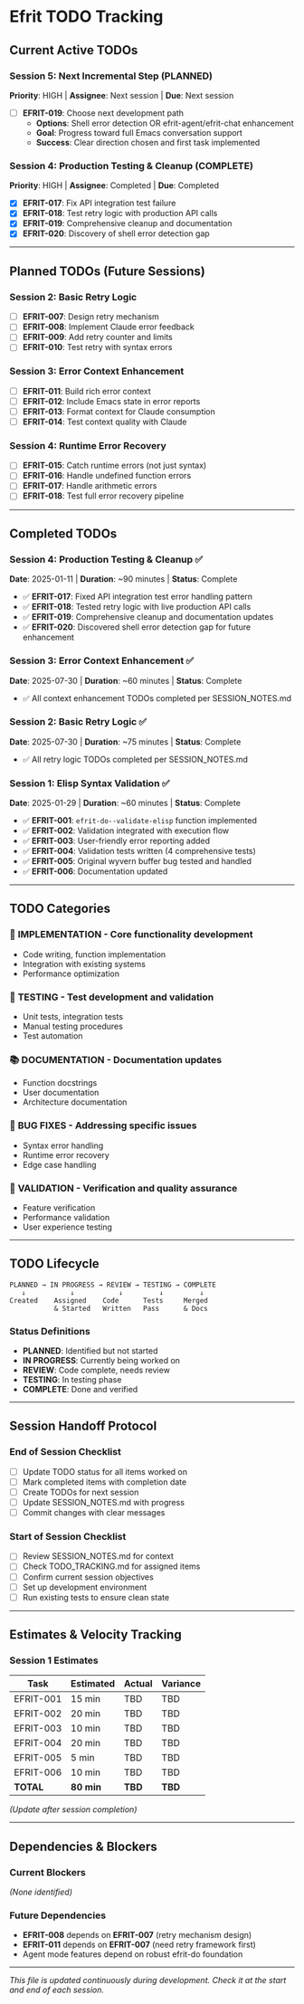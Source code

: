 # Efrit TODO Tracking

## Current Active TODOs

### Session 5: Next Incremental Step (PLANNED)
**Priority**: HIGH | **Assignee**: Next session | **Due**: Next session

- [ ] **EFRIT-019**: Choose next development path
  - **Options**: Shell error detection OR efrit-agent/efrit-chat enhancement
  - **Goal**: Progress toward full Emacs conversation support
  - **Success**: Clear direction chosen and first task implemented

### Session 4: Production Testing & Cleanup (COMPLETE)
**Priority**: HIGH | **Assignee**: Completed | **Due**: Completed

- [x] **EFRIT-017**: Fix API integration test failure
- [x] **EFRIT-018**: Test retry logic with production API calls  
- [x] **EFRIT-019**: Comprehensive cleanup and documentation
- [x] **EFRIT-020**: Discovery of shell error detection gap

---

## Planned TODOs (Future Sessions)

### Session 2: Basic Retry Logic
- [ ] **EFRIT-007**: Design retry mechanism
- [ ] **EFRIT-008**: Implement Claude error feedback  
- [ ] **EFRIT-009**: Add retry counter and limits
- [ ] **EFRIT-010**: Test retry with syntax errors

### Session 3: Error Context Enhancement  
- [ ] **EFRIT-011**: Build rich error context
- [ ] **EFRIT-012**: Include Emacs state in error reports
- [ ] **EFRIT-013**: Format context for Claude consumption  
- [ ] **EFRIT-014**: Test context quality with Claude

### Session 4: Runtime Error Recovery
- [ ] **EFRIT-015**: Catch runtime errors (not just syntax)
- [ ] **EFRIT-016**: Handle undefined function errors
- [ ] **EFRIT-017**: Handle arithmetic errors  
- [ ] **EFRIT-018**: Test full error recovery pipeline

---

## Completed TODOs

### Session 4: Production Testing & Cleanup ✅ 
**Date**: 2025-01-11 | **Duration**: ~90 minutes | **Status**: Complete
- ✅ **EFRIT-017**: Fixed API integration test error handling pattern
- ✅ **EFRIT-018**: Tested retry logic with live production API calls 
- ✅ **EFRIT-019**: Comprehensive cleanup and documentation updates
- ✅ **EFRIT-020**: Discovered shell error detection gap for future enhancement

### Session 3: Error Context Enhancement ✅
**Date**: 2025-07-30 | **Duration**: ~60 minutes | **Status**: Complete  
- ✅ All context enhancement TODOs completed per SESSION_NOTES.md

### Session 2: Basic Retry Logic ✅
**Date**: 2025-07-30 | **Duration**: ~75 minutes | **Status**: Complete
- ✅ All retry logic TODOs completed per SESSION_NOTES.md

### Session 1: Elisp Syntax Validation ✅
**Date**: 2025-01-29 | **Duration**: ~60 minutes | **Status**: Complete
- ✅ **EFRIT-001**: `efrit-do--validate-elisp` function implemented
- ✅ **EFRIT-002**: Validation integrated with execution flow
- ✅ **EFRIT-003**: User-friendly error reporting added  
- ✅ **EFRIT-004**: Validation tests written (4 comprehensive tests)
- ✅ **EFRIT-005**: Original wyvern buffer bug tested and handled
- ✅ **EFRIT-006**: Documentation updated

---

## TODO Categories

### 🔧 **IMPLEMENTATION** - Core functionality development
- Code writing, function implementation
- Integration with existing systems
- Performance optimization

### 🧪 **TESTING** - Test development and validation  
- Unit tests, integration tests
- Manual testing procedures
- Test automation

### 📚 **DOCUMENTATION** - Documentation updates
- Function docstrings
- User documentation  
- Architecture documentation

### 🐛 **BUG FIXES** - Addressing specific issues
- Syntax error handling
- Runtime error recovery
- Edge case handling

### 🎯 **VALIDATION** - Verification and quality assurance
- Feature verification
- Performance validation
- User experience testing

---

## TODO Lifecycle

```
PLANNED → IN PROGRESS → REVIEW → TESTING → COMPLETE
   ↓           ↓           ↓         ↓         ↓
Created    Assigned    Code      Tests     Merged
           & Started   Written   Pass      & Docs
```

### Status Definitions
- **PLANNED**: Identified but not started
- **IN PROGRESS**: Currently being worked on  
- **REVIEW**: Code complete, needs review
- **TESTING**: In testing phase
- **COMPLETE**: Done and verified

---

## Session Handoff Protocol

### End of Session Checklist
- [ ] Update TODO status for all items worked on
- [ ] Mark completed items with completion date
- [ ] Create TODOs for next session  
- [ ] Update SESSION_NOTES.md with progress
- [ ] Commit changes with clear messages

### Start of Session Checklist  
- [ ] Review SESSION_NOTES.md for context
- [ ] Check TODO_TRACKING.md for assigned items
- [ ] Confirm current session objectives
- [ ] Set up development environment
- [ ] Run existing tests to ensure clean state

---

## Estimates & Velocity Tracking

### Session 1 Estimates
| Task | Estimated | Actual | Variance |
|------|-----------|--------|----------|
| EFRIT-001 | 15 min | TBD | TBD |
| EFRIT-002 | 20 min | TBD | TBD |  
| EFRIT-003 | 10 min | TBD | TBD |
| EFRIT-004 | 20 min | TBD | TBD |
| EFRIT-005 | 5 min | TBD | TBD |
| EFRIT-006 | 10 min | TBD | TBD |
| **TOTAL** | **80 min** | **TBD** | **TBD** |

*(Update after session completion)*

---

## Dependencies & Blockers

### Current Blockers  
*(None identified)*

### Future Dependencies
- **EFRIT-008** depends on **EFRIT-007** (retry mechanism design)
- **EFRIT-011** depends on **EFRIT-007** (need retry framework first)
- Agent mode features depend on robust efrit-do foundation

---

*This file is updated continuously during development. Check it at the start and end of each session.*

